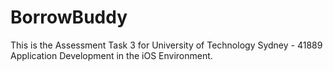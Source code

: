 # BorrowBuddy
This is the Assessment Task 3 for University of Technology Sydney - 41889 Application Development in the iOS Environment.
